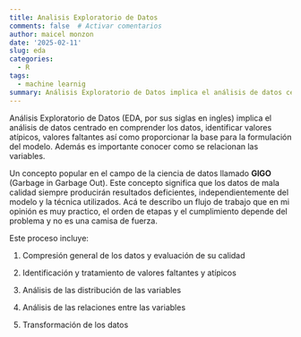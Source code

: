 ```yaml
---
title: Analisis Exploratorio de Datos
comments: false  # Activar comentarios
author: maicel monzon
date: '2025-02-11'
slug: eda
categories:
  - R
tags:
  - machine learnig
summary: Análisis Exploratorio de Datos implica el análisis de datos centrado en comprender los datos, identificar valores atípicos,  valores faltantes así como proporcionar la base para la formulación del modelo.
---
```


Análisis Exploratorio de Datos (EDA, por sus siglas en ingles) implica el análisis de datos centrado en comprender los datos, identificar valores atípicos,  valores faltantes así como proporcionar la base para la formulación del modelo. Además es importante conocer como se relacionan las variables.

Un concepto popular en el campo de la ciencia de datos llamado **GIGO** (Garbage in Garbage Out). Este concepto significa que los datos de mala calidad siempre producirán resultados deficientes, independientemente del modelo y la técnica utilizados. Acá te describo un flujo de trabajo que en mi opinión es muy practico, el orden de etapas y el cumplimiento depende del problema y no es una camisa de fuerza.



Este proceso incluye:

1. Compresión general de los datos y evaluación de su calidad

2. Identificación y tratamiento de valores faltantes y atípicos

3. Análisis de las distribución de las variables 

4. Análisis de las relaciones entre las variables

5. Transformación de los datos


